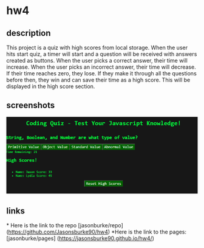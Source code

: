 # hw4

## description

This project is a quiz with high scores from local storage. When the user hits start quiz, a timer will start and a question will be received with answers created as buttons. When the user picks a correct answer, their time will increase. When the user picks an incorrect answer, their time will decrease. If their time reaches zero, they lose. If they make it through all the questions before then, they win and can save their time as a high score. This will be displayed in the high score section.

## screenshots

![quiz screenshot](./assets/images/quiz_screenshot.png)

## links

\* Here is the link to the repo [jasonburke/repo] (https://github.com/Jasonsburke90/hw4)
\*Here is the link to the pages: [jasonburke/pages] (https://jasonsburke90.github.io/hw4/)

